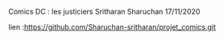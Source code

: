 Comics DC : les justiciers 
Sritharan Sharuchan 17/11/2020

lien :https://github.com/Sharuchan-sritharan/projet_comics.git

